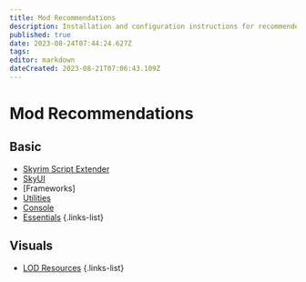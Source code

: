 ```yaml
---
title: Mod Recommendations
description: Installation and configuration instructions for recommended mods.
published: true
date: 2023-08-24T07:44:24.627Z
tags: 
editor: markdown
dateCreated: 2023-08-21T07:06:43.109Z
---
```


# Mod Recommendations

## Basic

- [Skyrim Script Extender](/mods/skse)
- [SkyUI](/mods/skyui)
- [Frameworks]
- [Utilities](/mods/utilities)
- [Console](/mods/console)
- [Essentials](/mods/essentials)
{.links-list}

## Visuals

- [LOD Resources](/mods/lod-resources)
{.links-list}